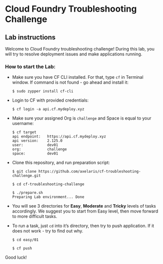 # Cloud Foundry Troubleshooting Challenge
## Lab instructions

Welcome to Cloud Foundry troubleshooting challenge!
During this lab, you will try to resolve deployment issues and make applications running.

### How to start the Lab:

- Make sure you have CF CLI installed. For that, type `cf` in Terminal window. If command is not found - go ahead and install it:

	```
	$ sudo zypper install cf-cli
	```

- Login to CF with provided credentials:

	```
	$ cf login -a api.cf.mydeploy.xyz
	```

- Make sure your assigned Org is `challenge` and Space is equal to your username:

	```
	$ cf target
	api endpoint:   https://api.cf.mydeploy.xyz
	api version:    2.125.0
	user:           dev01
	org:            challenge
	space:          dev01

	```
		
- Clone this repository, and run preparation script:

	```
	$ git clone https://github.com/axelaris/cf-troubleshooting-challenge.git
	
	$ cd cf-troubleshooting-challenge
	
	$ ./prepare.sh 
	Preparing Lab environment... Done

	```
	
- You will see 3 directories for **Easy**, **Moderate** and **Tricky** levels of tasks accordingly. We suggest you to start from Easy level, then move forward to more difficult tasks.
- To run a task, just `cd` into it’s directory, then try to push application. If it does not work - try to find out why.

	```
	$ cd easy/01
	
	$ cf push
	```

Good luck!
